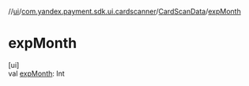 //[ui](../../../index.md)/[com.yandex.payment.sdk.ui.cardscanner](../index.md)/[CardScanData](index.md)/[expMonth](exp-month.md)

# expMonth

[ui]\
val [expMonth](exp-month.md): Int

